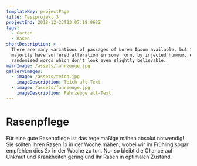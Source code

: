```yaml
---
templateKey: projectPage
title: Testprojekt 3
projectEnd: 2018-12-23T23:07:18.062Z
tags:
  - Garten
  - Rasen
shortDescription: >-
  There are many variations of passages of Lorem Ipsum available, but the
  majority have suffered alteration in some form, by injected humour, or
  randomised words which don't look even slightly believable.
mainImage: /assets/fahrzeuge.jpg
galleryImages:
  - image: /assets/teich.jpg
    imageDescription: Teich alt-Text
  - image: /assets/fahrzeuge.jpg
    imageDescription: Fahrzeuge alt-Text
---
```


# Rasenpflege

Für eine gute Rasenpflege ist das regelmäßige mähen absolut notwendig! Sie sollten Ihren Rasen 1x in der Woche mähen, wobei wir im Frühling sogar empfehlen dies 2x in der Woche zu tun. Nur so bleibt die Chance auf Unkraut und Krankheiten gering und Ihr Rasen in optimalen Zustand.
